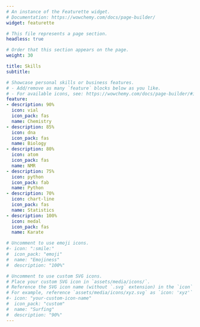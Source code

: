 ```yaml
---
# An instance of the Featurette widget.
# Documentation: https://wowchemy.com/docs/page-builder/
widget: featurette

# This file represents a page section.
headless: true

# Order that this section appears on the page.
weight: 30

title: Skills
subtitle:

# Showcase personal skills or business features.
# - Add/remove as many `feature` blocks below as you like.
# - For available icons, see: https://wowchemy.com/docs/page-builder/#icons
feature:
- description: 90% 
  icon: vial
  icon_pack: fas
  name: Chemistry
- description: 85%
  icon: dna
  icon_pack: fas
  name: Biology
- description: 80%
  icon: atom
  icon_pack: fas
  name: NMR
- description: 75%
  icon: python
  icon_pack: fab
  name: Python
- description: 70%
  icon: chart-line
  icon_pack: fas
  name: Statistics
- description: 100%
  icon: medal
  icon_pack: fas
  name: Karate

# Uncomment to use emoji icons.
#- icon: ":smile:"
#  icon_pack: "emoji"
#  name: "Emojiness"
#  description: "100%"  

# Uncomment to use custom SVG icons.
# Place your custom SVG icon in `assets/media/icons/`.
# Reference the SVG icon name (without `.svg` extension) in the `icon` field.
# For example, reference `assets/media/icons/xyz.svg` as `icon: 'xyz'`
#- icon: "your-custom-icon-name"
#  icon_pack: "custom"
#  name: "Surfing"
#  description: "90%"
---
```

